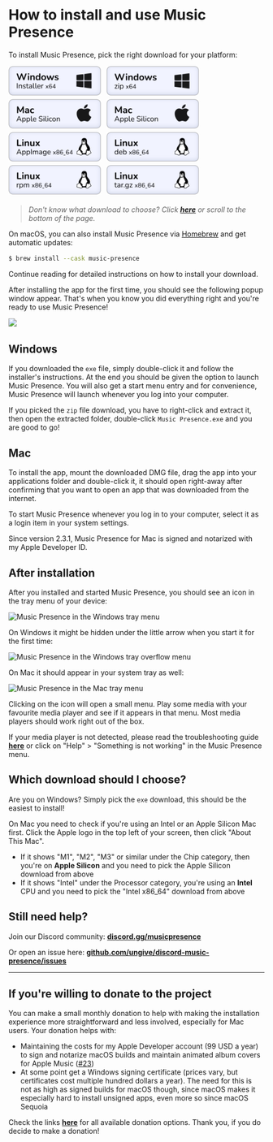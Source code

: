 # How to install and use Music Presence

To install Music Presence, pick the right download for your platform:

<!-- DL_BUTTONS_BEGIN -->
[<img style="margin-right: .5em; margin-bottom: .25em" src="https://raw.githubusercontent.com/ungive/discord-music-presence/refs/heads/master/assets/download_windows-installer-x64.png" width="182">](https://github.com/ungive/discord-music-presence/releases/download/v2.3.4/musicpresence-2.3.4-windows-x64-installer.exe)
[<img style="margin-right: .5em; margin-bottom: .25em" src="https://raw.githubusercontent.com/ungive/discord-music-presence/refs/heads/master/assets/download_windows-zip-x64.png" width="182">](https://github.com/ungive/discord-music-presence/releases/download/v2.3.4/musicpresence-2.3.4-windows-x64.zip)
[<img style="margin-right: .5em; margin-bottom: .25em" src="https://raw.githubusercontent.com/ungive/discord-music-presence/refs/heads/master/assets/download_mac-dmg-arm64.png" width="182">](https://github.com/ungive/discord-music-presence/releases/download/v2.3.4/musicpresence-2.3.4-mac-arm64.dmg)
[<img style="margin-right: .5em; margin-bottom: .25em" src="https://raw.githubusercontent.com/ungive/discord-music-presence/refs/heads/master/assets/download_mac-dmg-x86_64.png" width="182">](https://github.com/ungive/discord-music-presence/releases/download/v2.3.4/musicpresence-2.3.4-mac-x86_64.dmg)
[<img style="margin-right: .5em; margin-bottom: .25em" src="https://raw.githubusercontent.com/ungive/discord-music-presence/refs/heads/master/assets/download_linux-AppImage-x64.png" width="182">](https://github.com/ungive/discord-music-presence/releases/download/v2.3.4/musicpresence-2.3.4-linux-x86_64.AppImage)
[<img style="margin-right: .5em; margin-bottom: .25em" src="https://raw.githubusercontent.com/ungive/discord-music-presence/refs/heads/master/assets/download_linux-deb-x64.png" width="182">](https://github.com/ungive/discord-music-presence/releases/download/v2.3.4/musicpresence-2.3.4-linux-x86_64.deb)
[<img style="margin-right: .5em; margin-bottom: .25em" src="https://raw.githubusercontent.com/ungive/discord-music-presence/refs/heads/master/assets/download_linux-rpm-x64.png" width="182">](https://github.com/ungive/discord-music-presence/releases/download/v2.3.4/musicpresence-2.3.4-linux-x86_64.rpm)
[<img style="margin-right: .5em; margin-bottom: .25em" src="https://raw.githubusercontent.com/ungive/discord-music-presence/refs/heads/master/assets/download_linux-tar-gz-x64.png" width="182">](https://github.com/ungive/discord-music-presence/releases/download/v2.3.4/musicpresence-2.3.4-linux-x86_64.tar.gz)
<!-- DL_BUTTONS_END -->

> *Don't know what download to choose?*
> *Click [**here**](#which-download-should-i-choose)*
> *or scroll to the bottom of the page.*

On macOS, you can also install Music Presence via
[Homebrew](https://formulae.brew.sh/cask/music-presence#default)
and get automatic updates:

```sh
$ brew install --cask music-presence
```

Continue reading for detailed instructions on how to install your download.

After installing the app for the first time,
you should see the following popup window appear.
That's when you know you did everything right
and you're ready to use Music Presence!

![](../assets/screenshot-first-start.png)

## Windows

If you downloaded the `exe` file,
simply double-click it and follow the installer's instructions.
At the end you should be given the option to launch Music Presence.
You will also get a start menu entry and for convenience,
Music Presence will launch whenever you log into your computer.

If you picked the `zip` file download,
you have to right-click and extract it,
then open the extracted folder, double-click `Music Presence.exe`
and you are good to go!

## Mac

To install the app, mount the downloaded DMG file,
drag the app into your applications folder and double-click it,
it should open right-away after confirming that you want to open
an app that was downloaded from the internet.

To start Music Presence whenever you log in to your computer,
select it as a login item in your system settings.

Since version 2.3.1, Music Presence for Mac
is signed and notarized with my Apple Developer ID.

## After installation

After you installed and started Music Presence,
you should see an icon in the tray menu of your device:

![Music Presence in the Windows tray menu](../assets/tray-windows.png)

On Windows it might be hidden under the little arrow
when you start it for the first time:

![Music Presence in the Windows tray overflow menu](../assets/tray-windows-hidden.png)

On Mac it should appear in your system tray as well:

![Music Presence in the Mac tray menu](../assets/tray-mac.png)

Clicking on the icon will open a small menu.
Play some media with your favourite media player
and see if it appears in that menu.
Most media players should work right out of the box.

If your media player is not detected,
please read the troubleshooting guide [**here**](./troubleshooting.md)
or click on "Help" > "Something is not working" in the Music Presence menu.

## Which download should I choose?

Are you on Windows? Simply pick the `exe` download,
this should be the easiest to install!

On Mac you need to check if you're using an Intel or an Apple Silicon Mac first.
Click the Apple logo in the top left of your screen,
then click "About This Mac".

- If it shows "M1", "M2", "M3" or similar under the Chip category,
  then you're on **Apple Silicon**
  and you need to pick the Apple Silicon download from above
- If it shows "Intel" under the Processor category,
  you're using an **Intel** CPU and you need to pick the
  "Intel x86_64" download from above

## Still need help?

Join our Discord community:
[**discord.gg/musicpresence**](https://discord.gg/musicpresence)

Or open an issue here:
[**github.com/ungive/discord-music-presence/issues**](https://github.com/ungive/discord-music-presence/issues)

---

## If you're willing to donate to the project

You can make a small monthly donation to help with
making the installation experience more straightforward and less involved,
especially for Mac users.
Your donation helps with:

- Maintaining the costs for my Apple Developer account (99 USD a year)
  to sign and notarize macOS builds
  and maintain animated album covers for Apple Music
  ([#23](https://github.com/ungive/discord-music-presence/issues/123))
- At some point get a Windows signing certificate
  (prices vary, but certificates cost multiple hundred dollars a year).
  The need for this is not as high as signed builds for macOS though,
  since macOS makes it especially hard to install unsigned apps,
  even more so since macOS Sequoia

Check the links [**here**](https://donate.musicpresence.app)
for all available donation options.
Thank you, if you do decide to make a donation!
